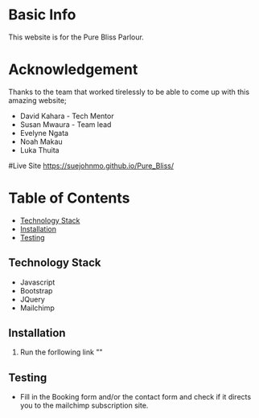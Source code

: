 # Basic Info
This website is for the Pure Bliss Parlour. 

# Acknowledgement 
Thanks to the team that worked tirelessly to be able to come up with this amazing website;
 - David Kahara - Tech Mentor
 - Susan Mwaura - Team lead
 - Evelyne Ngata
 - Noah Makau
 - Luka Thuita
 
 #Live Site
 https://suejohnmo.github.io/Pure_Bliss/
 
# Table of Contents
- [Technology Stack](#technology-stack)
- [Installation](#installation)
- [Testing](#testing)



## Technology Stack
- Javascript
- Bootstrap
- JQuery
- Mailchimp


## Installation

1. Run the forllowing link ""


## Testing
- Fill in the Booking form and/or the contact form and check if it directs you to the mailchimp subscription site. 
